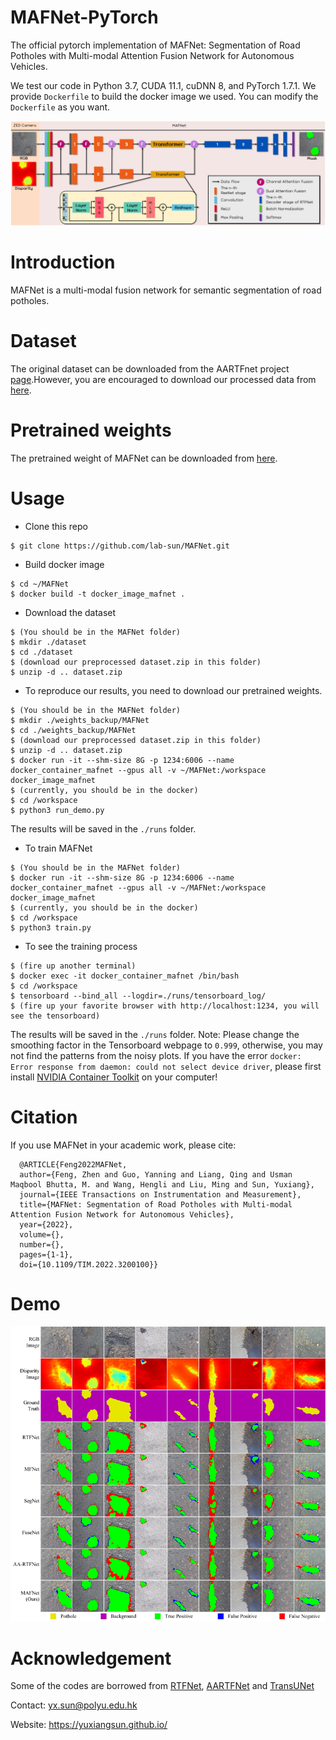 # MAFNet-PyTorch
The official pytorch implementation of MAFNet: Segmentation of Road Potholes with Multi-modal Attention Fusion Network for Autonomous Vehicles. 

We test our code in Python 3.7, CUDA 11.1, cuDNN 8, and PyTorch 1.7.1. We provide `Dockerfile` to build the docker image we used. You can modify the `Dockerfile` as you want.  

<img src="doc/network.png" width="900px"/>

# Introduction
MAFNet is a multi-modal fusion network for semantic segmentation of road potholes.
# Dataset
The original dataset can be downloaded from the AARTFnet project [page](https://sites.google.com/view/pothole-600).However, you are encouraged to download our processed data from [here]().
# Pretrained weights
The pretrained weight of MAFNet can be downloaded from [here]().
# Usage
* Clone this repo
```
$ git clone https://github.com/lab-sun/MAFNet.git
```
* Build docker image
```
$ cd ~/MAFNet
$ docker build -t docker_image_mafnet .
```
* Download the dataset
```
$ (You should be in the MAFNet folder)
$ mkdir ./dataset
$ cd ./dataset
$ (download our preprocessed dataset.zip in this folder)
$ unzip -d .. dataset.zip
```
* To reproduce our results, you need to download our pretrained weights.
```
$ (You should be in the MAFNet folder)
$ mkdir ./weights_backup/MAFNet
$ cd ./weights_backup/MAFNet
$ (download our preprocessed dataset.zip in this folder)
$ unzip -d .. dataset.zip
$ docker run -it --shm-size 8G -p 1234:6006 --name docker_container_mafnet --gpus all -v ~/MAFNet:/workspace docker_image_mafnet
$ (currently, you should be in the docker)
$ cd /workspace
$ python3 run_demo.py
```
The results will be saved in the `./runs` folder.
* To train MAFNet
```
$ (You should be in the MAFNet folder)
$ docker run -it --shm-size 8G -p 1234:6006 --name docker_container_mafnet --gpus all -v ~/MAFNet:/workspace docker_image_mafnet
$ (currently, you should be in the docker)
$ cd /workspace
$ python3 train.py
```
* To see the training process
```
$ (fire up another terminal)
$ docker exec -it docker_container_mafnet /bin/bash
$ cd /workspace
$ tensorboard --bind_all --logdir=./runs/tensorboard_log/
$ (fire up your favorite browser with http://localhost:1234, you will see the tensorboard)
```
The results will be saved in the `./runs` folder.
Note: Please change the smoothing factor in the Tensorboard webpage to `0.999`, otherwise, you may not find the patterns from the noisy plots. If you have the error `docker: Error response from daemon: could not select device driver`, please first install [NVIDIA Container Toolkit](https://docs.nvidia.com/datacenter/cloud-native/container-toolkit/install-guide.html) on your computer!

# Citation
If you use MAFNet in your academic work, please cite:
```
  @ARTICLE{Feng2022MAFNet,
  author={Feng, Zhen and Guo, Yanning and Liang, Qing and Usman Maqbool Bhutta, M. and Wang, Hengli and Liu, Ming and Sun, Yuxiang},
  journal={IEEE Transactions on Instrumentation and Measurement}, 
  title={MAFNet: Segmentation of Road Potholes with Multi-modal Attention Fusion Network for Autonomous Vehicles}, 
  year={2022},
  volume={},
  number={},
  pages={1-1},
  doi={10.1109/TIM.2022.3200100}}
```

# Demo
<img src="doc/demo.png" width="700px"/>

# Acknowledgement
Some of the codes are borrowed from [RTFNet](https://github.com/yuxiangsun/RTFNet), [AARTFNet](https://github.com/hlwang1124/AAFramework) and [TransUNet](https://github.com/Beckschen/TransUNet)

Contact: yx.sun@polyu.edu.hk

Website: https://yuxiangsun.github.io/
